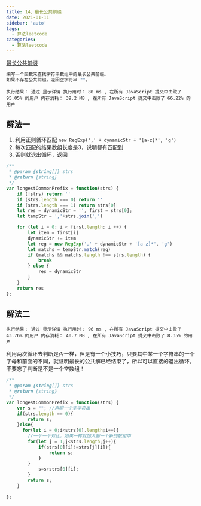 ```yaml
---
title: 14、最长公共前缀
date: 2021-01-11
sidebar: 'auto'
tags: 
  - 算法leetcode
categories:
  - 算法leetcode
---
```

[最长公共前缀](https://leetcode-cn.com/problems/longest-common-prefix/)

```js
编写一个函数来查找字符串数组中的最长公共前缀。
如果不存在公共前缀，返回空字符串 ""。
```

`
执行结果： 通过 显示详情 执行用时： 80 ms , 在所有 JavaScript 提交中击败了 95.05% 的用户 内存消耗： 39.2 MB , 在所有 JavaScript 提交中击败了 66.22% 的用户
`

## 解法一

1. 利用正则循环匹配 `new RegExp(',' + dynamicStr + '[a-z]*', 'g')`
2. 每次匹配的结果数组长度是3，说明都有匹配到
3. 否则就退出循环，返回

```js
/**
 * @param {string[]} strs
 * @return {string}
 */
var longestCommonPrefix = function(strs) {
    if (!strs) return ''
    if (strs.length === 0) return ''
    if (strs.length === 1) return strs[0]
    let res = dynamicStr = '', first = strs[0];
    let tempStr = ','+strs.join(',')

    for (let i = 0; i < first.length; i ++) {
        let item = first[i]
        dynamicStr += item
        let reg = new RegExp(',' + dynamicStr + '[a-z]*', 'g')
        let matchs = tempStr.match(reg)
        if (matchs && matchs.length !== strs.length) {
            break
        } else {
            res = dynamicStr
        }
    }
    return res
};
```

## 解法二
`
执行结果： 通过 显示详情 执行用时： 96 ms , 在所有 JavaScript 提交中击败了 43.76% 的用户 内存消耗： 40.7 MB , 在所有 JavaScript 提交中击败了 8.35% 的用户
`
  
利用两次循环去判断是否一样，但是有一个小技巧，只要其中某一个字符串的一个字母和前面的不同，就证明最长的公共解已经结束了，所以可以直接的退出循环。 不要忘了判断是不是一个空数组！
```js
/**
 * @param {string[]} strs
 * @return {string}
 */
var longestCommonPrefix = function(strs) {
    var s = ""; //声明一个空字符串
    if(strs.length == 0){
        return s;
    }else{   
      for(let i = 0;i<strs[0].length;i++){
        //一个一个对比，如果一样就加入到一个新的数组中
        for(let j = 1;j<strs.length;j++){
            if(strs[0][i]!=strs[j][i]){
                return s;
            }
        }
            s=s+strs[0][i];
        }
        return s;
    }
    
};
```